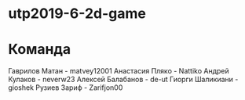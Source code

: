 # utp2019-6-2d-game
# Команда
Гаврилов Матан - matvey12001
Анастасия Пляко - Nattiko 
Андрей Кулаков - neverw23
Алексей Балабанов - de-ut
Гиорги Шаликиани - gioshek
Рузиев Зариф - Zarifjon00
